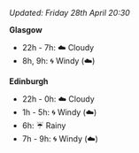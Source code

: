 *Updated: Friday 28th April 20:30*

**Glasgow**

* 22h - 7h: :cloud: Cloudy
* 8h, 9h: :cyclone: Windy (:cloud:)

**Edinburgh**

* 22h - 0h: :cloud: Cloudy
* 1h - 5h: :cyclone: Windy (:cloud:)
* 6h: :umbrella: Rainy
* 7h - 9h: :cyclone: Windy (:cloud:)
